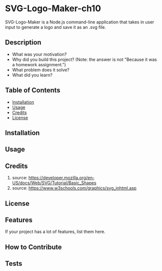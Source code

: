 # SVG-Logo-Maker-ch10
SVG-Logo-Maker is a Node.js command-line application that takes in user input to generate a logo and save it as an .svg file.

## Description
- What was your motivation?
- Why did you build this project? (Note: the answer is not "Because it was a homework assignment.")
- What problem does it solve?
- What did you learn?

## Table of Contents

- [Installation](#installation)
- [Usage](#usage)
- [Credits](#credits)
- [License](#license)

## Installation

## Usage

## Credits
1. source: https://developer.mozilla.org/en-US/docs/Web/SVG/Tutorial/Basic_Shapes
2. source: https://www.w3schools.com/graphics/svg_inhtml.asp

## License

## Features

If your project has a lot of features, list them here.

## How to Contribute

## Tests